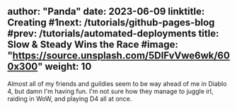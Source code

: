 author: "Panda"
date: 2023-06-09
linktitle: Creating
#1next: /tutorials/github-pages-blog
#prev: /tutorials/automated-deployments
title: Slow & Steady Wins the Race
#image: "https://source.unsplash.com/5DIFvVwe6wk/600x300"
weight: 10
---

Almost all of my friends and guildies seem to be way ahead of me in Diablo 4, but damn I'm having fun. I'm not sure how they manage to juggle irl, raiding in WoW, and playing D4 all at once. 